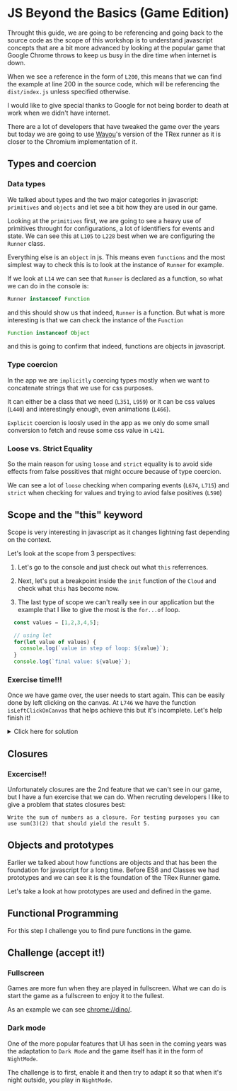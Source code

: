 # JS Beyond the Basics (Game Edition)

Throught this guide, we are going to be referencing and going back to the source code as the scope of this workshop is to understand javascript concepts that are a bit more advanced by looking at the popular game that Google Chrome throws to keep us busy in the dire time when internet is down.

When we see a reference in the form of `L200`, this means that we can find the example at line 200 in the source code, which will be referencing the `dist/index.js` unless specified otherwise. 

I would like to give special thanks to Google for not being border to death at work when we didn't have internet.

There are a lot of developers that have tweaked the game over the years but today we are going to use [Wayou](https://github.com/wayou)'s version of the TRex runner as it is closer to the Chromium implementation of it.

## Types and coercion

### Data types

We talked about types and the two major categories in javascript: `primitives` and `objects` and let see a bit how they are used in our game.

Looking at the `primitives` first, we are going to see a heavy use of primitives throught for configurations, a lot of identifiers for events and state. We can see this at `L105` to `L228` best when we are configuring the `Runner` class.

Everything else is an `object` in js. This means even `functions` and the most simplest way to check this is to look at the instance of `Runner` for example.

If we look at `L14` we can see that `Runner` is declared as a function, so what we can do in the console is:

```javascript 
Runner instanceof Function
```

and this should show us that indeed, `Runner` is a function. But what is more interesting is that we can check the instance of the `Function`

```javascript
Function instanceof Object
```

and this is going to confirm that indeed, functions are objects in javascript.

### Type coercion

In the app we are `implicitly` coercing types mostly when we want to concatenate strings that we use for css purposes.

It can either be a class that we need (`L351`, `L959`) or it can be css values (`L440`) and interestingly enough, even animations (`L466`).

`Explicit` coercion is loosly used in the app as we only do some small conversion to fetch and reuse some css value in `L421`.

### Loose vs. Strict Equality

So the main reason for using `loose` and `strict` equality is to avoid side effects from false possitives that might occure because of type coercion.

We can see a lot of `loose` checking when comparing events (`L674`, `L715`) and `strict` when checking for values and trying to aviod false positives (`L590`)

## Scope and the "this" keyword

Scope is very interesting in javascript as it changes lightning fast depending on the context. 

Let's look at the scope from 3 perspectives:

1. Let's go to the console and just check out what `this` referrences.

2. Next, let's put a breakpoint inside the `init` function of the `Cloud` and check what `this` has become now.

3. The last type of scope we can't really see in our application but the example that I like to give the most is the `for...of` loop.

```javascript
  const values = [1,2,3,4,5];

  // using let
  for(let value of values) {
    console.log(`value in step of loop: ${value}`);
  }
  console.log(`final value: ${value}`);
```

### Exercise time!!!

Once we have game over, the user needs to start again. This can be easily done by left clicking on the canvas. At `L746` we have the function `isLeftClickOnCanvas` that helps achieve this but it's incomplete. Let's help finish it!

<details>
  <summary>Click here for solution</summary>

  ```javascript
  /**
   * Returns whether the event was a left click on canvas.
   * On Windows right click is registered as a click.
   * @param {Event} e
   * @return {boolean}
   */
  isLeftClickOnCanvas: function (e) {
      return e.button != null && e.button < 2 &&
          e.type == Runner.events.MOUSEUP && e.target == this.canvas;
  },
  ```
</details>

## Closures

### Excercise!!

Unfortunately closures are the 2nd feature that we can't see in our game, but I have a fun exercise that we can do. When recruting developers I like to give a problem that states closures best:

`Write the sum of numbers as a closure. For testing purposes you can use sum(3)(2) that should yield the result 5.`

## Objects and prototypes

Earlier we talked about how functions are objects and that has been the foundation for javascript for a long time. Before ES6 and Classes we had prototypes and we can see it is the foundation of the TRex Runner game.

Let's take a look at how prototypes are used and defined in the game.

## Functional Programming

For this step I challenge you to find pure functions in the game.

## Challenge (accept it!)

### Fullscreen

Games are more fun when they are played in fullscreen. What we can do is start the game as a fullscreen to enjoy it to the fullest.

As an example we can see [chrome://dino/](chrome://dino/).

### Dark mode

One of the more popular features that UI has seen in the coming years was the adaptation to `Dark Mode` and the game itself has it in the form of `NightMode`. 

The challenge is to first, enable it and then try to adapt it so that when it's night outside, you play in `NightMode`.
